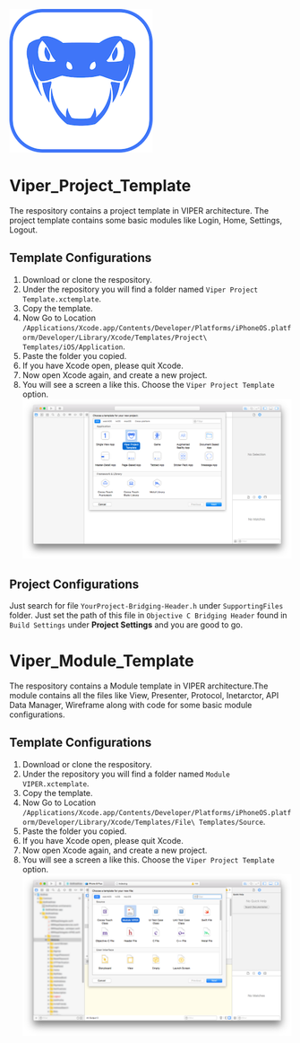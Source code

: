 
![](https://github.com/manish-1612/Viper_Project_Template/blob/master/Assets/Viper.png)

# Viper_Project_Template
The respository contains a project template in VIPER architecture.
The project template contains some basic modules like Login, Home, Settings, Logout.


## Template Configurations
1. Download or clone the respository.
2. Under the repository you will find a folder named `Viper Project Template.xctemplate`.
3. Copy the template.
4. Now Go to Location `/Applications/Xcode.app/Contents/Developer/Platforms/iPhoneOS.platform/Developer/Library/Xcode/Templates/Project\ Templates/iOS/Application`.
5. Paste the folder you copied.
6. If you have Xcode open, please quit Xcode.
7. Now open Xcode again, and create a new project.
8. You will see a screen a like this. Choose the `Viper Project Template` option.
![Create new Project](https://github.com/manish-1612/Viper_Project_Template/blob/master/Assets/CreteNewProject.png)


## Project Configurations
Just search for file `YourProject-Bridging-Header.h` under `SupportingFiles` folder.
Just set the path of this file in `Objective C Bridging Header` found in `Build Settings` under **Project Settings** and you are good to go.
    
# Viper_Module_Template
The respository contains a Module template in VIPER architecture.The module contains all the files like View, Presenter, Protocol, Inetarctor, API Data Manager, Wireframe along with code for some basic module configurations.

## Template Configurations
1. Download or clone the respository.
2. Under the repository you will find a folder named `Module VIPER.xctemplate`.
3. Copy the template.
4. Now Go to Location `/Applications/Xcode.app/Contents/Developer/Platforms/iPhoneOS.platform/Developer/Library/Xcode/Templates/File\ Templates/Source`.
5. Paste the folder you copied.
6. If you have Xcode open, please quit Xcode.
7. Now open Xcode again, and create a new project.
8. You will see a screen a like this. Choose the `Viper Project Template` option.
![Create new module](https://github.com/manish-1612/Viper_Project_Template/blob/master/Assets/title-image2.png)
